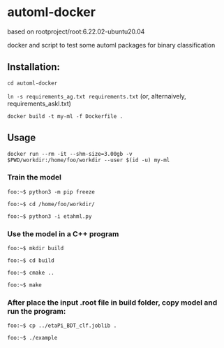 # automl-docker

based on rootproject/root:6.22.02-ubuntu20.04

docker and script to test some automl packages for binary classification 

## Installation:

`cd automl-docker`

`ln -s requirements_ag.txt requirements.txt` (or, alternaively, requirements_askl.txt)

`docker build -t my-ml -f Dockerfile .`

## Usage 

`docker run --rm -it --shm-size=3.00gb -v $PWD/workdir:/home/foo/workdir --user $(id -u) my-ml`


### Train the model

`foo:~$ python3 -m pip freeze`

`foo:~$ cd /home/foo/workdir/`

`foo:~$ python3 -i etahml.py`

### Use the model in a C++ program

`foo:~$ mkdir build`

`foo:~$ cd build`

`foo:~$ cmake ..`

`foo:~$ make`

### After place the input .root file in build folder, copy model and run the program: 

`foo:~$ cp ../etaPi_BDT_clf.joblib . `

`foo:~$ ./example `





